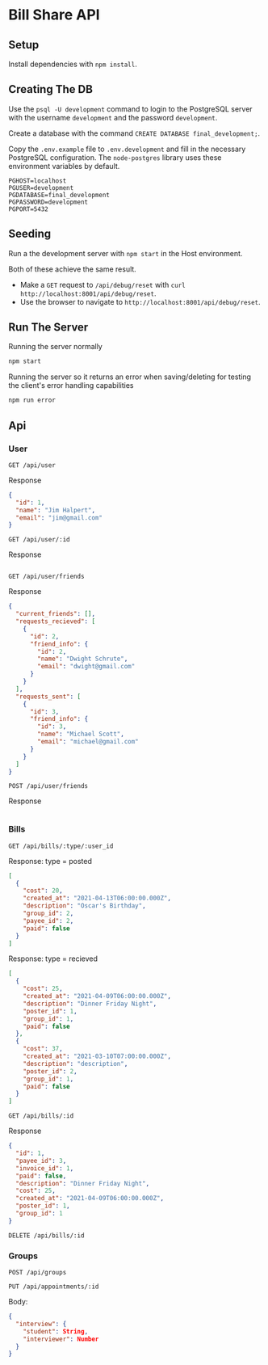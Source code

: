 # Bill Share API

## Setup

Install dependencies with `npm install`.

## Creating The DB

Use the `psql -U development` command to login to the PostgreSQL server with the username `development` and the password `development`.

Create a database with the command `CREATE DATABASE final_development;`.

Copy the `.env.example` file to `.env.development` and fill in the necessary PostgreSQL configuration. The `node-postgres` library uses these environment variables by default.

```
PGHOST=localhost
PGUSER=development
PGDATABASE=final_development
PGPASSWORD=development
PGPORT=5432
```

## Seeding

Run a the development server with `npm start` in the Host environment.

Both of these achieve the same result.

- Make a `GET` request to `/api/debug/reset` with `curl http://localhost:8001/api/debug/reset`.
- Use the browser to navigate to `http://localhost:8001/api/debug/reset`.

## Run The Server

Running the server normally

```sh
npm start
```

Running the server so it returns an error when saving/deleting for testing the client's error handling capabilities

```sh
npm run error
```

## Api

### User

`GET /api/user`

Response

```json
{
  "id": 1,
  "name": "Jim Halpert",
  "email": "jim@gmail.com"
}
```

`GET /api/user/:id`

Response

```json

```

`GET /api/user/friends`

Response

```json
{
  "current_friends": [],
  "requests_recieved": [
    {
      "id": 2,
      "friend_info": {
        "id": 2,
        "name": "Dwight Schrute",
        "email": "dwight@gmail.com"
      }
    }
  ],
  "requests_sent": [
    {
      "id": 3,
      "friend_info": {
        "id": 3,
        "name": "Michael Scott",
        "email": "michael@gmail.com"
      }
    }
  ]
}
```

`POST /api/user/friends`

Response

```json

```

### Bills

`GET /api/bills/:type/:user_id`

Response: type = posted

```json
[
  {
    "cost": 20,
    "created_at": "2021-04-13T06:00:00.000Z",
    "description": "Oscar's Birthday",
    "group_id": 2,
    "payee_id": 2,
    "paid": false
  }
]
```

Response: type = recieved

```json
[
  {
    "cost": 25,
    "created_at": "2021-04-09T06:00:00.000Z",
    "description": "Dinner Friday Night",
    "poster_id": 1,
    "group_id": 1,
    "paid": false
  },
  {
    "cost": 37,
    "created_at": "2021-03-10T07:00:00.000Z",
    "description": "description",
    "poster_id": 2,
    "group_id": 1,
    "paid": false
  }
]
```

`GET /api/bills/:id`

Response

```json
{
  "id": 1,
  "payee_id": 3,
  "invoice_id": 1,
  "paid": false,
  "description": "Dinner Friday Night",
  "cost": 25,
  "created_at": "2021-04-09T06:00:00.000Z",
  "poster_id": 1,
  "group_id": 1
}
```

`DELETE /api/bills/:id`

### Groups

`POST /api/groups`

`PUT /api/appointments/:id`

Body:

```json
{
  "interview": {
    "student": String,
    "interviewer": Number
  }
}
```

